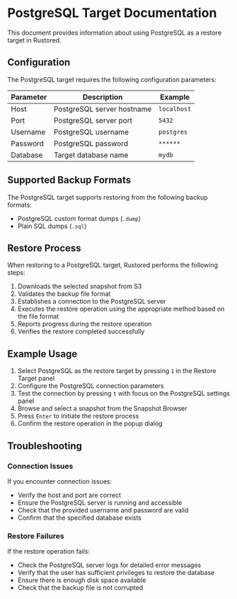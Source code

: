 # PostgreSQL Target Documentation

This document provides information about using PostgreSQL as a restore target in Rustored.

## Configuration

The PostgreSQL target requires the following configuration parameters:

| Parameter | Description | Example |
|-----------|-------------|---------|
| Host | PostgreSQL server hostname | `localhost` |
| Port | PostgreSQL server port | `5432` |
| Username | PostgreSQL username | `postgres` |
| Password | PostgreSQL password | `******` |
| Database | Target database name | `mydb` |

## Supported Backup Formats

The PostgreSQL target supports restoring from the following backup formats:

- PostgreSQL custom format dumps (`.dump`)
- Plain SQL dumps (`.sql`)

## Restore Process

When restoring to a PostgreSQL target, Rustored performs the following steps:

1. Downloads the selected snapshot from S3
2. Validates the backup file format
3. Establishes a connection to the PostgreSQL server
4. Executes the restore operation using the appropriate method based on the file format
5. Reports progress during the restore operation
6. Verifies the restore completed successfully

## Example Usage

1. Select PostgreSQL as the restore target by pressing `1` in the Restore Target panel
2. Configure the PostgreSQL connection parameters
3. Test the connection by pressing `t` with focus on the PostgreSQL settings panel
4. Browse and select a snapshot from the Snapshot Browser
5. Press `Enter` to initiate the restore process
6. Confirm the restore operation in the popup dialog

## Troubleshooting

### Connection Issues

If you encounter connection issues:

- Verify the host and port are correct
- Ensure the PostgreSQL server is running and accessible
- Check that the provided username and password are valid
- Confirm that the specified database exists

### Restore Failures

If the restore operation fails:

- Check the PostgreSQL server logs for detailed error messages
- Verify that the user has sufficient privileges to restore the database
- Ensure there is enough disk space available
- Check that the backup file is not corrupted
